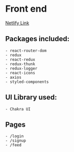 # Front end

[Netlify Link](https://inspiring-noether-356180.netlify.app)

## Packages included:
    - react-router-dom
    - redux
    - react-redux
    - redux-thunk
    - redux-logger
    - react-icons
    - axios
    - styled-components

## UI Library used:
    - Chakra UI

## Pages
    - /login
    - /signup
    - /feed
